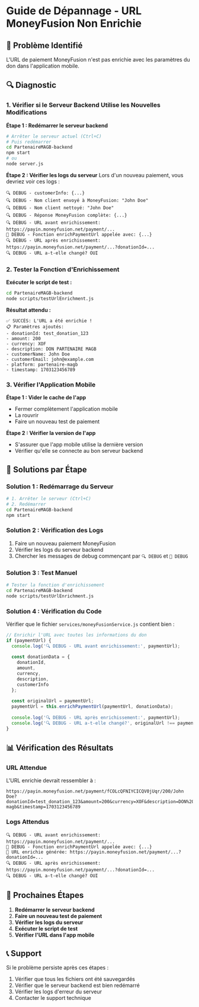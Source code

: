 # Guide de Dépannage - URL MoneyFusion Non Enrichie

## 🐛 Problème Identifié

L'URL de paiement MoneyFusion n'est pas enrichie avec les paramètres du don dans l'application mobile.

## 🔍 Diagnostic

### 1. Vérifier si le Serveur Backend Utilise les Nouvelles Modifications

**Étape 1 : Redémarrer le serveur backend**
```bash
# Arrêter le serveur actuel (Ctrl+C)
# Puis redémarrer
cd PartenaireMAGB-backend
npm start
# ou
node server.js
```

**Étape 2 : Vérifier les logs du serveur**
Lors d'un nouveau paiement, vous devriez voir ces logs :
```
🔍 DEBUG - customerInfo: {...}
🔍 DEBUG - Nom client envoyé à MoneyFusion: "John Doe"
🔍 DEBUG - Nom client nettoyé: "John Doe"
🔍 DEBUG - Réponse MoneyFusion complète: {...}
🔍 DEBUG - URL avant enrichissement: https://payin.moneyfusion.net/payment/...
🔧 DEBUG - Fonction enrichPaymentUrl appelée avec: {...}
🔍 DEBUG - URL après enrichissement: https://payin.moneyfusion.net/payment/...?donationId=...
🔍 DEBUG - URL a-t-elle changé? OUI
```

### 2. Tester la Fonction d'Enrichissement

**Exécuter le script de test :**
```bash
cd PartenaireMAGB-backend
node scripts/testUrlEnrichment.js
```

**Résultat attendu :**
```
✅ SUCCÈS: L'URL a été enrichie !
📋 Paramètres ajoutés:
- donationId: test_donation_123
- amount: 200
- currency: XOF
- description: DON PARTENAIRE MAGB
- customerName: John Doe
- customerEmail: john@example.com
- platform: partenaire-magb
- timestamp: 1703123456789
```

### 3. Vérifier l'Application Mobile

**Étape 1 : Vider le cache de l'app**
- Fermer complètement l'application mobile
- La rouvrir
- Faire un nouveau test de paiement

**Étape 2 : Vérifier la version de l'app**
- S'assurer que l'app mobile utilise la dernière version
- Vérifier qu'elle se connecte au bon serveur backend

## 🚨 Solutions par Étape

### Solution 1 : Redémarrage du Serveur
```bash
# 1. Arrêter le serveur (Ctrl+C)
# 2. Redémarrer
cd PartenaireMAGB-backend
npm start
```

### Solution 2 : Vérification des Logs
1. Faire un nouveau paiement MoneyFusion
2. Vérifier les logs du serveur backend
3. Chercher les messages de debug commençant par `🔍 DEBUG` et `🔧 DEBUG`

### Solution 3 : Test Manuel
```bash
# Tester la fonction d'enrichissement
cd PartenaireMAGB-backend
node scripts/testUrlEnrichment.js
```

### Solution 4 : Vérification du Code
Vérifier que le fichier `services/moneyFusionService.js` contient bien :
```javascript
// Enrichir l'URL avec toutes les informations du don
if (paymentUrl) {
  console.log('🔍 DEBUG - URL avant enrichissement:', paymentUrl);
  
  const donationData = {
    donationId,
    amount,
    currency,
    description,
    customerInfo
  };
  
  const originalUrl = paymentUrl;
  paymentUrl = this.enrichPaymentUrl(paymentUrl, donationData);
  
  console.log('🔍 DEBUG - URL après enrichissement:', paymentUrl);
  console.log('🔍 DEBUG - URL a-t-elle changé?', originalUrl !== paymentUrl ? 'OUI' : 'NON');
}
```

## 📊 Vérification des Résultats

### URL Attendue
L'URL enrichie devrait ressembler à :
```
https://payin.moneyfusion.net/payment/fCOLcQFNIYCICQV0jUqr/200/John Doe?donationId=test_donation_123&amount=200&currency=XOF&description=DON%20PARTENAIRE%20MAGB&customerName=John%20Doe&customerEmail=john@example.com&platform=partenaire-magb&timestamp=1703123456789
```

### Logs Attendus
```
🔍 DEBUG - URL avant enrichissement: https://payin.moneyfusion.net/payment/...
🔧 DEBUG - Fonction enrichPaymentUrl appelée avec: {...}
🔧 URL enrichie générée: https://payin.moneyfusion.net/payment/...?donationId=...
🔍 DEBUG - URL après enrichissement: https://payin.moneyfusion.net/payment/...?donationId=...
🔍 DEBUG - URL a-t-elle changé? OUI
```

## 🔄 Prochaines Étapes

1. **Redémarrer le serveur backend**
2. **Faire un nouveau test de paiement**
3. **Vérifier les logs du serveur**
4. **Exécuter le script de test**
5. **Vérifier l'URL dans l'app mobile**

## 📞 Support

Si le problème persiste après ces étapes :
1. Vérifier que tous les fichiers ont été sauvegardés
2. Vérifier que le serveur backend est bien redémarré
3. Vérifier les logs d'erreur du serveur
4. Contacter le support technique 
